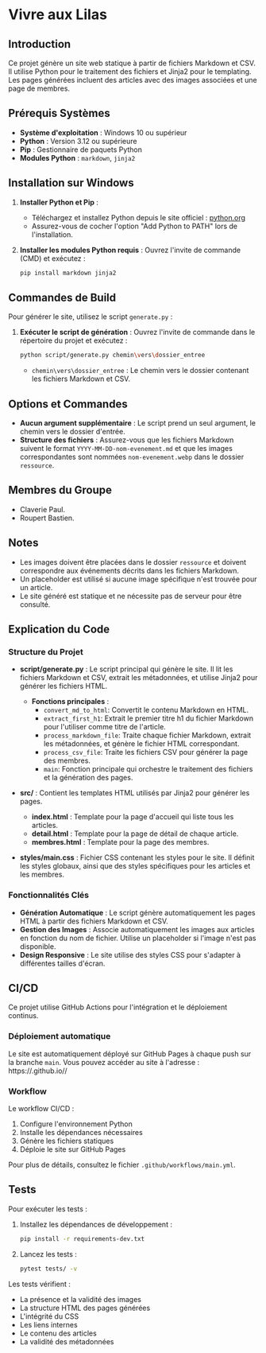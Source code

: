 # Vivre aux Lilas

## Introduction

Ce projet génère un site web statique à partir de fichiers Markdown et CSV. Il utilise Python pour le traitement des fichiers et Jinja2 pour le templating. Les pages générées incluent des articles avec des images associées et une page de membres.

## Prérequis Systèmes

- **Système d'exploitation** : Windows 10 ou supérieur
- **Python** : Version 3.12 ou supérieure
- **Pip** : Gestionnaire de paquets Python
- **Modules Python** : `markdown`, `jinja2`

## Installation sur Windows

1. **Installer Python et Pip** :

   - Téléchargez et installez Python depuis le site officiel : [python.org](https://www.python.org/downloads/)
   - Assurez-vous de cocher l'option "Add Python to PATH" lors de l'installation.

2. **Installer les modules Python requis** :
   Ouvrez l'invite de commande (CMD) et exécutez :
   ```bash
   pip install markdown jinja2
   ```

## Commandes de Build

Pour générer le site, utilisez le script `generate.py` :

1. **Exécuter le script de génération** :
   Ouvrez l'invite de commande dans le répertoire du projet et exécutez :

   ```bash
   python script/generate.py chemin\vers\dossier_entree
   ```

   - `chemin\vers\dossier_entree` : Le chemin vers le dossier contenant les fichiers Markdown et CSV.

## Options et Commandes

- **Aucun argument supplémentaire** : Le script prend un seul argument, le chemin vers le dossier d'entrée.
- **Structure des fichiers** : Assurez-vous que les fichiers Markdown suivent le format `YYYY-MM-DD-nom-evenement.md` et que les images correspondantes sont nommées `nom-evenement.webp` dans le dossier `ressource`.

## Membres du Groupe

- Claverie Paul.
- Roupert Bastien.

## Notes

- Les images doivent être placées dans le dossier `ressource` et doivent correspondre aux événements décrits dans les fichiers Markdown.
- Un placeholder est utilisé si aucune image spécifique n'est trouvée pour un article.
- Le site généré est statique et ne nécessite pas de serveur pour être consulté.

## Explication du Code

### Structure du Projet

- **script/generate.py** : Le script principal qui génère le site. Il lit les fichiers Markdown et CSV, extrait les métadonnées, et utilise Jinja2 pour générer les fichiers HTML.

  - **Fonctions principales** :
    - `convert_md_to_html`: Convertit le contenu Markdown en HTML.
    - `extract_first_h1`: Extrait le premier titre h1 du fichier Markdown pour l'utiliser comme titre de l'article.
    - `process_markdown_file`: Traite chaque fichier Markdown, extrait les métadonnées, et génère le fichier HTML correspondant.
    - `process_csv_file`: Traite les fichiers CSV pour générer la page des membres.
    - `main`: Fonction principale qui orchestre le traitement des fichiers et la génération des pages.

- **src/** : Contient les templates HTML utilisés par Jinja2 pour générer les pages.

  - **index.html** : Template pour la page d'accueil qui liste tous les articles.
  - **detail.html** : Template pour la page de détail de chaque article.
  - **membres.html** : Template pour la page des membres.

- **styles/main.css** : Fichier CSS contenant les styles pour le site. Il définit les styles globaux, ainsi que des styles spécifiques pour les articles et les membres.

### Fonctionnalités Clés

- **Génération Automatique** : Le script génère automatiquement les pages HTML à partir des fichiers Markdown et CSV.
- **Gestion des Images** : Associe automatiquement les images aux articles en fonction du nom de fichier. Utilise un placeholder si l'image n'est pas disponible.
- **Design Responsive** : Le site utilise des styles CSS pour s'adapter à différentes tailles d'écran.

## CI/CD

Ce projet utilise GitHub Actions pour l'intégration et le déploiement continus.

### Déploiement automatique

Le site est automatiquement déployé sur GitHub Pages à chaque push sur la branche `main`.
Vous pouvez accéder au site à l'adresse : https://<username>.github.io/<repository>/

### Workflow

Le workflow CI/CD :

1. Configure l'environnement Python
2. Installe les dépendances nécessaires
3. Génère les fichiers statiques
4. Déploie le site sur GitHub Pages

Pour plus de détails, consultez le fichier `.github/workflows/main.yml`.

## Tests

Pour exécuter les tests :

1. Installez les dépendances de développement :

   ```bash
   pip install -r requirements-dev.txt
   ```

2. Lancez les tests :
   ```bash
   pytest tests/ -v
   ```

Les tests vérifient :

- La présence et la validité des images
- La structure HTML des pages générées
- L'intégrité du CSS
- Les liens internes
- Le contenu des articles
- La validité des métadonnées
